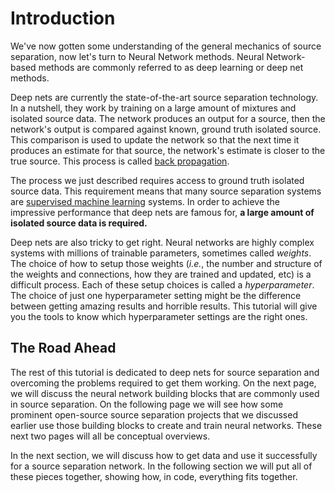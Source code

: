 Introduction
============


We've now gotten some understanding of the general mechanics of source separation,
now let's turn to Neural Network methods. Neural Network-based methods are
commonly referred to as deep learning or deep net methods.

Deep nets are currently the state-of-the-art source separation technology.
In a nutshell, they work by training on a large amount of mixtures and
isolated source data. The network produces an output for a source, then
the network's output is compared against known, ground truth isolated source.
This comparison is used to update the network so that the next time
it produces an estimate for that source, the network's estimate is
closer to the true source. This process is called
[back propagation](https://en.wikipedia.org/wiki/Backpropagation).

The process we just described requires access to ground truth isolated
source data. This requirement means that many source separation systems are
[supervised machine learning](https://en.wikipedia.org/wiki/Supervised_learning)
systems. In order to achieve the impressive performance that deep nets
are famous for, **a large amount of isolated source data is required.**

Deep nets are also tricky to get right. Neural networks are highly
complex systems with millions of trainable parameters, sometimes
called _weights_. The choice of how to setup those weights
(_i.e._, the number and structure of the weights and connections, how
they are trained and updated, etc) is a difficult process. Each
of these setup choices is called a _hyperparameter_. The choice of
just one hyperparameter setting might be the difference between
getting amazing results and horrible results. This tutorial will
give you the tools to know which hyperparameter settings are the
right ones.


## The Road Ahead

The rest of this tutorial is dedicated to deep nets for source separation
and overcoming the problems required to get them working. On the next page,
we will discuss the neural network building blocks that are commonly used
in source separation. On the following page we will see how some prominent
open-source source separation projects that we discussed earlier use those
building blocks to create and train neural networks. These next two pages
will all be conceptual overviews.

In the next section, we will discuss how to get data and use it 
successfully for a source separation network. In the following section
we will put all of these pieces together, showing how, in code, everything
fits together.